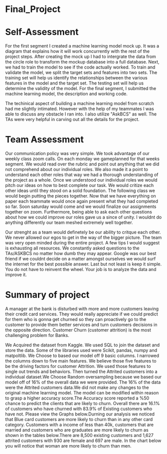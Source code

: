 # Final_Project

# Self-Assessment
For the first segment I  created a machine learning model mock up. It was a diagram that explains how it will work concurrently with the rest of the project steps. After creating the mock up I had to intergrate the data from the circle role to transform the mockup database into a full database. Next, we had to train the model to see if the code actually worked. To train and validate the model, we split the target sets and features into two sets. The training set will help us identify the relationships between the various features in the model and the target set. The testing set will help us determine the validity of the model. For the final segment, I submitted the machine learning model, the description and working code. 

The techinical aspect of building a machine learning model from scratch had me slightly intimated. However with the help of my teammates I was able to discuss any obstacle I ran into. I also utilize "AskBCS" as well. The TAs were very helpful in carving out all the details for the project. 

# Team Assessment
Our communication policy was very simple. We took advantage of our weekly class zoom calls. On each monday we gameplanned for that weeks segment. We would read over the rubric and point out anything that we did not comprehend about our individual roles. We also made it a point to understand each other roles that way we had a thorough understanding of the project as a whole. Once we understood our individual roles we would pitch our ideas on how to best complete our task. We would critize each other ideas until they stood on a solid foundation. The following class we would begin putting the pieces together. Now that we have everything on paper each teammate would once again present what they had completed so far. Soon saturday would come and we would finalize our assignments together on zoom. Furthermore, being able to ask each other questions about how we could improve our roles gave us a since of unity. I wouldnt do anything differently our team meshed extremely well together.

Our strenght as a team would definetely be our ability to critque each other. We never allowed our egos to get in the way of the bigger picture. The team was very open minded during the entire project. A few tips I would suggest is exhausting all resources. We constantly asked questions to the TAs/ASKBCS no matter how dumb they may appear. Google was our best friend if we couldnt decide on a matter amongst ourselves we would surf the internet for the best possible answer. Last but not least is keep it simple. You do not have to reinvent the wheel. Your job is to analyze the data and improve it.

# Summary of project 
A manager at the bank is disturbed with more and more customers leaving their credit card services. They would really appreciate if we could predict for them who is gonna get churned so they can proactively go to the customer to provide them better services and turn customers decisions in the opposite direction. Customer Churn (customer attrition) is the most challenging problem for Banks.

We Acquired the dataset from Kaggle. We used SQL to join the dataset and store the data. Some of the libraries used were Scikit, pandas, numpy and matpoltlib. We Choose to based our model off 9 basic columns. I narrowed the columns down to five main features. We believe those five features to be the driving factors for customer Attrition. We used those features to single out trends and behaviors. Then turned the Attrited customers into a individual dataset.We Choose Random oversampling because we based our model off of 16% of the overall data we were provided. The 16% of the data were the Attrited customers data.We did not make any changes to the original machine learning model. The model can be modified within reason to grasp a higher accuracy score.The Accuracy score reported a %50 chance to predict the clients that are likely to churn. Overall there are 16.1% of customers who have churned with 83.9% of Existing customers who have not. Please view the Graphs below.Durning our analysis we noticed that Blue card customers are more likely to churn than in any other card category. Customers with a income of less than 40k, customers that are married and customers who are graduates are more likely to churn as shown in the tables below.There are 8,500 existing customers and 1,627 attrited customers with 930 are female and 697 are male. In the chart below you will notice that woman are more likely to churn than men.
